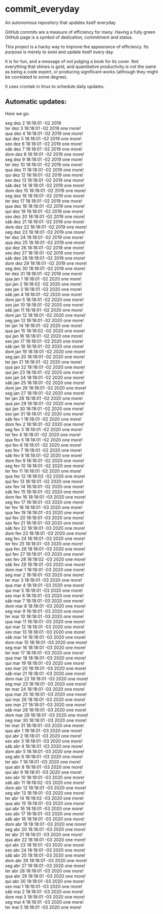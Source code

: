 # commit_everyday
An autonomous repository that updates itself everyday


GitHub commits are a measure of efficiency for many. Having a fully green GitHub page is a symbol of dedication, commitment and status. 

This project is a hacky way to improve the appearance of efficiency. Its purpose is merely to exist and update itself every day.

It is for fun, and a message of not judging a book for its cover. Not everything that shines is gold, and quantitative productivity is not the same as being a code expert, or producing significant works (although they might be correlated to some degree). 

It uses crontab in linux to schedule daily updates.

Automatic updates:
------------------

Here we go:

seg dez  2 18:18:01 -02 2019
<br />
ter dez  3 18:18:01 -02 2019
 one more!
<br />
qua dez  4 18:18:01 -02 2019
 one more!
<br />
qui dez  5 18:18:01 -02 2019
 one more!
<br />
sex dez  6 18:18:01 -02 2019
 one more!
<br />
sáb dez  7 18:18:01 -02 2019
 one more!
<br />
dom dez  8 18:18:01 -02 2019
 one more!
<br />
seg dez  9 18:18:01 -02 2019
 one more!
<br />
ter dez 10 18:18:01 -02 2019
 one more!
<br />
qua dez 11 18:18:01 -02 2019
 one more!
<br />
qui dez 12 18:18:01 -02 2019
 one more!
<br />
sex dez 13 18:18:01 -02 2019
 one more!
<br />
sáb dez 14 18:18:01 -02 2019
 one more!
<br />
dom dez 15 18:18:01 -02 2019
 one more!
<br />
seg dez 16 18:18:01 -02 2019
 one more!
<br />
ter dez 17 18:18:01 -02 2019
 one more!
<br />
qua dez 18 18:18:01 -02 2019
 one more!
<br />
qui dez 19 18:18:01 -02 2019
 one more!
<br />
sex dez 20 18:18:01 -02 2019
 one more!
<br />
sáb dez 21 18:18:01 -02 2019
 one more!
<br />
dom dez 22 18:18:01 -02 2019
 one more!
<br />
seg dez 23 18:18:01 -02 2019
 one more!
<br />
ter dez 24 18:18:01 -02 2019
 one more!
<br />
qua dez 25 18:18:01 -02 2019
 one more!
<br />
qui dez 26 18:18:01 -02 2019
 one more!
<br />
sex dez 27 18:18:01 -02 2019
 one more!
<br />
sáb dez 28 18:18:01 -02 2019
 one more!
<br />
dom dez 29 18:18:01 -02 2019
 one more!
<br />
seg dez 30 18:18:01 -02 2019
 one more!
<br />
ter dez 31 18:18:01 -02 2019
 one more!
<br />
qua jan  1 18:18:01 -02 2020
 one more!
<br />
qui jan  2 18:18:02 -02 2020
 one more!
<br />
sex jan  3 18:18:01 -02 2020
 one more!
<br />
sáb jan  4 18:18:01 -02 2020
 one more!
<br />
dom jan  5 18:18:01 -02 2020
 one more!
<br />
sex jan 10 18:18:01 -02 2020
 one more!
<br />
sáb jan 11 18:18:01 -02 2020
 one more!
<br />
dom jan 12 18:18:01 -02 2020
 one more!
<br />
seg jan 13 18:18:01 -02 2020
 one more!
<br />
ter jan 14 18:18:01 -02 2020
 one more!
<br />
qua jan 15 18:18:02 -02 2020
 one more!
<br />
qui jan 16 18:18:01 -02 2020
 one more!
<br />
sex jan 17 18:18:01 -02 2020
 one more!
<br />
sáb jan 18 18:18:01 -02 2020
 one more!
<br />
dom jan 19 18:18:01 -02 2020
 one more!
<br />
seg jan 20 18:18:01 -02 2020
 one more!
<br />
ter jan 21 18:18:01 -02 2020
 one more!
<br />
qua jan 22 18:18:01 -02 2020
 one more!
<br />
qui jan 23 18:18:01 -02 2020
 one more!
<br />
sex jan 24 18:18:01 -02 2020
 one more!
<br />
sáb jan 25 18:18:01 -02 2020
 one more!
<br />
dom jan 26 18:18:01 -02 2020
 one more!
<br />
seg jan 27 18:18:01 -02 2020
 one more!
<br />
ter jan 28 18:18:01 -02 2020
 one more!
<br />
qua jan 29 18:18:01 -02 2020
 one more!
<br />
qui jan 30 18:18:01 -02 2020
 one more!
<br />
sex jan 31 18:18:01 -02 2020
 one more!
<br />
sáb fev  1 18:18:01 -02 2020
 one more!
<br />
dom fev  2 18:18:01 -02 2020
 one more!
<br />
seg fev  3 18:18:01 -02 2020
 one more!
<br />
ter fev  4 18:18:01 -02 2020
 one more!
<br />
qua fev  5 18:18:01 -02 2020
 one more!
<br />
qui fev  6 18:18:01 -02 2020
 one more!
<br />
sex fev  7 18:18:01 -02 2020
 one more!
<br />
sáb fev  8 18:18:01 -02 2020
 one more!
<br />
dom fev  9 18:18:01 -02 2020
 one more!
<br />
seg fev 10 18:18:01 -02 2020
 one more!
<br />
ter fev 11 18:18:01 -02 2020
 one more!
<br />
qua fev 12 18:18:02 -02 2020
 one more!
<br />
qui fev 13 18:18:01 -02 2020
 one more!
<br />
sex fev 14 18:18:01 -02 2020
 one more!
<br />
sáb fev 15 18:18:01 -02 2020
 one more!
<br />
dom fev 16 18:18:01 -03 2020
 one more!
<br />
seg fev 17 18:18:01 -03 2020
 one more!
<br />
ter fev 18 18:18:01 -03 2020
 one more!
<br />
qua fev 19 18:18:01 -03 2020
 one more!
<br />
qui fev 20 18:18:01 -03 2020
 one more!
<br />
sex fev 21 18:18:01 -03 2020
 one more!
<br />
sáb fev 22 18:18:01 -03 2020
 one more!
<br />
dom fev 23 18:18:01 -03 2020
 one more!
<br />
seg fev 24 18:18:01 -03 2020
 one more!
<br />
ter fev 25 18:18:01 -03 2020
 one more!
<br />
qua fev 26 18:18:01 -03 2020
 one more!
<br />
qui fev 27 18:18:01 -03 2020
 one more!
<br />
sex fev 28 18:18:02 -03 2020
 one more!
<br />
sáb fev 29 18:18:01 -03 2020
 one more!
<br />
dom mar  1 18:18:01 -03 2020
 one more!
<br />
seg mar  2 18:18:01 -03 2020
 one more!
<br />
ter mar  3 18:18:01 -03 2020
 one more!
<br />
qua mar  4 18:18:01 -03 2020
 one more!
<br />
qui mar  5 18:18:01 -03 2020
 one more!
<br />
sex mar  6 18:18:01 -03 2020
 one more!
<br />
sáb mar  7 18:18:01 -03 2020
 one more!
<br />
dom mar  8 18:18:01 -03 2020
 one more!
<br />
seg mar  9 18:18:01 -03 2020
 one more!
<br />
ter mar 10 18:18:01 -03 2020
 one more!
<br />
qua mar 11 18:18:01 -03 2020
 one more!
<br />
qui mar 12 18:18:01 -03 2020
 one more!
<br />
sex mar 13 18:18:01 -03 2020
 one more!
<br />
sáb mar 14 18:18:01 -03 2020
 one more!
<br />
dom mar 15 18:18:01 -03 2020
 one more!
<br />
seg mar 16 18:18:01 -03 2020
 one more!
<br />
ter mar 17 18:18:01 -03 2020
 one more!
<br />
qua mar 18 18:18:01 -03 2020
 one more!
<br />
qui mar 19 18:18:01 -03 2020
 one more!
<br />
sex mar 20 18:18:01 -03 2020
 one more!
<br />
sáb mar 21 18:18:01 -03 2020
 one more!
<br />
dom mar 22 18:18:01 -03 2020
 one more!
<br />
seg mar 23 18:18:01 -03 2020
 one more!
<br />
ter mar 24 18:18:01 -03 2020
 one more!
<br />
qua mar 25 18:18:01 -03 2020
 one more!
<br />
qui mar 26 18:18:01 -03 2020
 one more!
<br />
sex mar 27 18:18:01 -03 2020
 one more!
<br />
sáb mar 28 18:18:01 -03 2020
 one more!
<br />
dom mar 29 18:18:01 -03 2020
 one more!
<br />
seg mar 30 18:18:01 -03 2020
 one more!
<br />
ter mar 31 18:18:01 -03 2020
 one more!
<br />
qua abr  1 18:18:01 -03 2020
 one more!
<br />
qui abr  2 18:18:01 -03 2020
 one more!
<br />
sex abr  3 18:18:01 -03 2020
 one more!
<br />
sáb abr  4 18:18:01 -03 2020
 one more!
<br />
dom abr  5 18:18:01 -03 2020
 one more!
<br />
seg abr  6 18:18:01 -03 2020
 one more!
<br />
ter abr  7 18:18:01 -03 2020
 one more!
<br />
qua abr  8 18:18:01 -03 2020
 one more!
<br />
qui abr  9 18:18:01 -03 2020
 one more!
<br />
sex abr 10 18:18:01 -03 2020
 one more!
<br />
sáb abr 11 18:18:02 -03 2020
 one more!
<br />
dom abr 12 18:18:01 -03 2020
 one more!
<br />
seg abr 13 18:18:01 -03 2020
 one more!
<br />
ter abr 14 18:18:02 -03 2020
 one more!
<br />
qua abr 15 18:18:01 -03 2020
 one more!
<br />
qui abr 16 18:18:01 -03 2020
 one more!
<br />
sex abr 17 18:18:01 -03 2020
 one more!
<br />
sáb abr 18 18:18:01 -03 2020
 one more!
<br />
dom abr 19 18:18:01 -03 2020
 one more!
<br />
seg abr 20 18:18:01 -03 2020
 one more!
<br />
ter abr 21 18:18:01 -03 2020
 one more!
<br />
qua abr 22 18:18:01 -03 2020
 one more!
<br />
qui abr 23 18:18:01 -03 2020
 one more!
<br />
sex abr 24 18:18:01 -03 2020
 one more!
<br />
sáb abr 25 18:18:01 -03 2020
 one more!
<br />
dom abr 26 18:18:01 -03 2020
 one more!
<br />
seg abr 27 18:18:01 -03 2020
 one more!
<br />
ter abr 28 18:18:01 -03 2020
 one more!
<br />
qua abr 29 18:18:01 -03 2020
 one more!
<br />
qui abr 30 18:18:01 -03 2020
 one more!
<br />
sex mai  1 18:18:01 -03 2020
 one more!
<br />
sáb mai  2 18:18:01 -03 2020
 one more!
<br />
dom mai  3 18:18:01 -03 2020
 one more!
<br />
seg mai  4 18:18:01 -03 2020
 one more!
<br />
ter mai  5 18:18:01 -03 2020
 one more!
<br />
